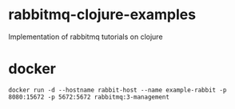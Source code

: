 # rabbitmq-clojure-examples

Implementation of rabbitmq tutorials on clojure


# docker

```docker run -d --hostname rabbit-host --name example-rabbit -p 8080:15672 -p 5672:5672 rabbitmq:3-management```
